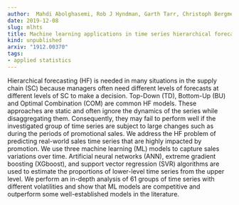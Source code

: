 ```yaml
---
author:  Mahdi Abolghasemi, Rob J Hyndman, Garth Tarr, Christoph Bergmeir
date: 2019-12-08
slug: mlhts
title: Machine learning applications in time series hierarchical forecasting
kind: unpublished
arxiv: "1912.00370"
tags:
- applied statistics
---
```


Hierarchical forecasting (HF) is needed in many situations in the supply chain (SC) because managers often need different levels of forecasts at different levels of SC to make a decision. Top-Down (TD), Bottom-Up (BU) and Optimal Combination (COM) are common HF models. These approaches are static and often ignore the dynamics of the series while disaggregating them. Consequently, they may fail to perform well if the investigated group of time series are subject to large changes such as during the periods of promotional sales. We address the HF problem of predicting real-world sales time series that are highly impacted by promotion. We use three machine learning (ML) models to capture sales variations over time. Artificial neural networks (ANN), extreme gradient boosting (XGboost), and support vector regression (SVR) algorithms are used to estimate the proportions of lower-level time series from the upper level. We perform an in-depth analysis of 61 groups of time series with different volatilities and show that ML models are competitive and outperform some well-established models in the literature.
